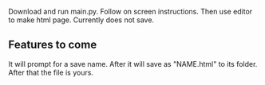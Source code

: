 Download and run main.py.  Follow on screen instructions.  Then use editor to make html page. 
Currently does not save.



Features to come
----------
It will prompt for a save name.  After it will save as "NAME.html" to its folder.  After that the file is yours.
